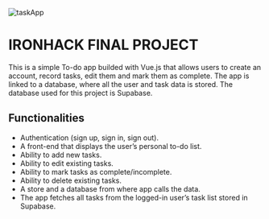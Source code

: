 ![taskApp](https://user-images.githubusercontent.com/112575528/203939410-8b5afb5f-0119-4a77-b7b8-a56833e93530.PNG)

# IRONHACK FINAL PROJECT

This is a simple To-do app builded with Vue.js that allows users to create an account, record tasks, edit them and mark them as complete. The app is linked to a database, where all the user and task data is stored. The database used for this project is Supabase.


## Functionalities

 - Authentication (sign up, sign in, sign out).
 - A front-end that displays the user’s personal to-do list.
 - Ability to add new tasks.
 - Ability to edit existing tasks.
 - Ability to mark tasks as complete/incomplete.
 - Ability to delete existing tasks.
 - A store and a database from where app calls the data.
 - The app fetches all tasks from the logged-in user’s task list stored in Supabase.



